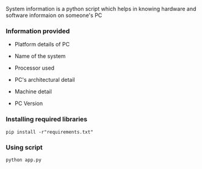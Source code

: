 System information is a python script which helps in knowing hardware and software informaion on someone's PC

### Information provided

* Platform details of PC

* Name of the system 

* Processor used

* PC's architectural detail

* Machine detail

* PC Version


### Installing required libraries

`` pip install -r"requirements.txt" ``


### Using script 

 `` python app.py ``
